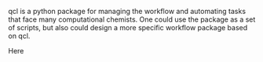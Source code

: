 qcl is a python package for managing the workflow and automating tasks that face many computational chemists. One could use the package as a set of scripts, but also could design a more specific workflow package based on qcl.

Here